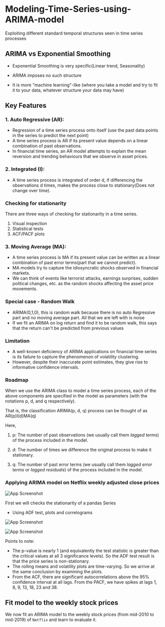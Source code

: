 
# Modeling-Time-Series-using-ARIMA-model


Exploiting different standard temporal structures seen in time series processes

## ARIMA vs Exponential Smoothing

- Exponential Smoothing is very specific(Linear trend, Seasonality)

- ARIMA imposes no such structure
- It is more "machine learning"-like (where you take a model and try to fit it to your data, whatever structure your data may have)




## Key Features
### 1. **Auto Regressive (AR)**:
- Regression of a time series process onto itself (use the past data points in the series to predict the next point)
- A time series process is AR if its present value depends on a linear combination of past observations.
- In financial time series, an AR model attempts to explain the mean reversion and trending behaviours that we observe in asset prices.

### 2. **Integrated (I)**:

- A time series process is integrated of order d, if differencing the observations d times, makes the process close to stationary(Does not change over time).

### Checking for stationarity

There are three ways of checking for stationarity in a time series.
1. Visual inspection
2. Statistical tests
3. ACF/PACF plots

### 3. **Moving Average (MA)**:

-  A time series process is MA if its present value can be written as a linear combination of past error terms(part that we cannot predict).
- MA models try to capture the idiosyncratic shocks observed in financial markets.
- We can think of events like terrorist attacks, earnings surprises, sudden political changes, etc. 
  as the random shocks affecting the asset price movements.

### Special case - Random Walk
- ARIMA(0,1,0), this is random walk 
  because there is no auto Regressive part and no moving average part.
  All that we are left with is noise  
- If we fit an ARIMA on log return and find it to be random walk, this says that the return can't be predicted from previous values

### Limitation
-  A well-known deficiency of ARIMA applications on financial time series is its failure to capture the phenomenon of volatility clustering.
-  However, despite their inaccurate point estimates, they give rise to informative confidence intervals.

### Roadmap
When we use the ARIMA class to model a time series process, each of the above components are specified in the model as parameters (with the notations p, d, and q respectively).

That is, the classification ARIMA(p, d, q) process can be thought of as AR(p)I(d)MA(q) 

Here,
1. p: The number of past observations (we usually call them *lagged terms*) of the process included in the model.

2. d: The number of times we difference the original process to make it stationary.

3. q: The number of past error terms (we usually call them *lagged error terms* or *lagged residuals*) of the process included in the model.


### Applying ARIMA model on  Netflix weekly adjusted close prices

![App Screenshot](https://user-images.githubusercontent.com/69301816/145212724-912441a9-97f9-4439-b402-5f41263e3f03.png)

First we will checks the stationarity of a pandas Series
- Using ADF test, plots and correlograms

![App Screenshot](https://user-images.githubusercontent.com/69301816/145214721-4036e3c5-97c6-4dfe-84a3-1dda5bee70f9.png)

![App Screenshot](https://user-images.githubusercontent.com/69301816/145215101-ffefcae0-220c-40e2-bd51-aeb9228c7c33.png)

Points to note:

- The p-value is nearly 1 (and equivalently the test statistic is greater than the critical values at all 3 significance levels). So the ADF test result is that the price series is non-stationary.
- The rolling means and volatility plots are time-varying. So we arrive at the same conclusion by examining the plots.
- From the ACF, there are significant autocorrelations above the 95% confidence interval at all lags. From the PACF, we have spikes at lags 1, 8, 9, 13, 18, 23 and 38.
## Fit model to the weekly stock prices 

We now fit an ARIMA model to the weekly stock prices (from mid-2010 to mid-2019) of `Netflix` and learn to evaluate it.
